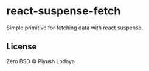 # react-suspense-fetch

Simple primitive for fetching data with react suspense.

## License

Zero BSD © Piyush Lodaya
